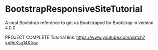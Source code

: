 # BootstrapResponsiveSiteTutorial
A neat Bootstrap reference to get us Bootstraped for Bootstrap in version 4.0.0

PROJECT COMPLETE
Tutorial link: https://www.youtube.com/watch?v=9cKsq14Kfsw
